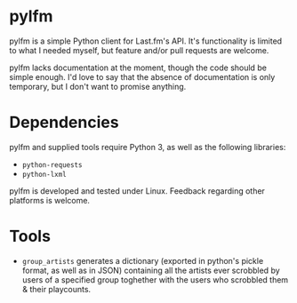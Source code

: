 pylfm
=====

pylfm is a simple Python client for Last.fm's API. It's functionality is limited to what I needed myself, but feature and/or pull requests are welcome.

pylfm lacks documentation at the moment, though the code should be simple enough. I'd love to say that the absence of documentation is only temporary, but I don't want to promise anything.

Dependencies
============

pylfm and supplied tools require Python 3, as well as the following libraries:

* `python-requests`
* `python-lxml`

pylfm is developed and tested under Linux. Feedback regarding other platforms is welcome.

Tools
=====

* `group_artists` generates a dictionary (exported in python's pickle format, as well as in JSON) containing all the artists ever scrobbled by users of a specified group toghether with the users who scrobbled them & their playcounts.
